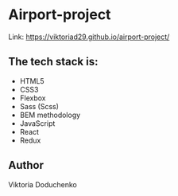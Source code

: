 # Airport-project

Link:
https://viktoriad29.github.io/airport-project/

<h2>The tech stack is:</h3>

<ul>
<li>HTML5</li>
<li>CSS3</li>
<li>Flexbox</li>
<li>Sass (Scss)</li>
<li>BEM methodology</li>
<li>JavaScript</li>
<li>React</li>
<li>Redux</li>
</ul>

<h2>Author</h2>

Viktoria Doduchenko
